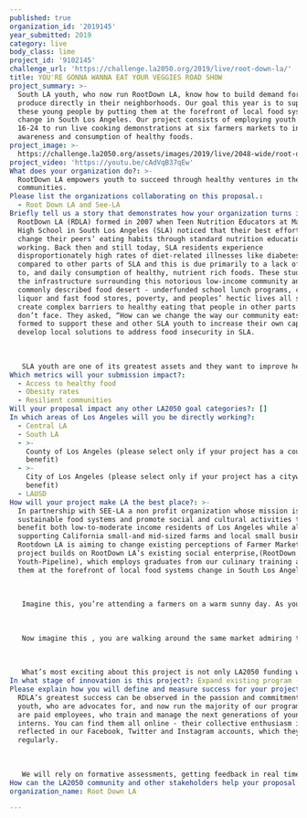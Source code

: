 ```yaml
---
published: true
organization_id: '2019145'
year_submitted: 2019
category: live
body_class: lime
project_id: '9102145'
challenge_url: 'https://challenge.la2050.org/2019/live/root-down-la/'
title: YOU'RE GONNA WANNA EAT YOUR VEGGIES ROAD SHOW
project_summary: >-
  South LA youth, who now run RootDown LA, know how to build demand for fresh
  produce directly in their neighborhoods. Our goal this year is to support
  these young people by putting them at the forefront of local food systems
  change in South Los Angeles. Our project consists of employing youth ages
  16-24 to run live cooking demonstrations at six farmers markets to increase
  awareness and consumption of healthy foods.
project_image: >-
  https://challenge.la2050.org/assets/images/2019/live/2048-wide/root-down-la.jpg
project_video: 'https://youtu.be/cAdVqB37qEw'
What does your organization do?: >-
  RootDown LA empowers youth to succeed through healthy ventures in their
  communities.
Please list the organizations collaborating on this proposal.:
  - Root Down LA and See-LA
Briefly tell us a story that demonstrates how your organization turns inspiration into impact.: >-
  RootDown LA (RDLA) formed in 2007 when Teen Nutrition Educators at Manual Arts
  High School in South Los Angeles (SLA) noticed that their best efforts to
  change their peers’ eating habits through standard nutrition education weren’t
  working. Back then and still today, SLA residents experience
  disproportionately high rates of diet-related illnesses like diabetes,
  compared to other parts of SLA and this is due primarily to a lack of access
  to, and daily consumption of healthy, nutrient rich foods. These students saw
  the infrastructure surrounding this notorious low-income community and
  commonly described food desert - underfunded school lunch programs, copious
  liquor and fast food stores, poverty, and peoples’ hectic lives all still
  create complex barriers to healthy eating that people in other parts of LA
  don’t face. They asked, “How can we change the way our community eats?” RDLA
  formed to support these and other SLA youth to increase their own capacity to
  develop local solutions to address food insecurity in SLA.
   
   
   
   SLA youth are one of its greatest assets and they want to improve health and wealth outcomes in their community. Many continue working with RDLA in unpaid capacities for as long as they can, but as they near graduation and begin to attend local colleges they need jobs to support themselves and their families. To that end, RDLA has sought to create paid positions for SLA youth, not just as interns in our educational programs, but also as staff members. Today, RDLA staff members are primarily young people from South LA who have come through RDLA’s programs. In the past 10 years, SLA youth and other residents and community partners have been part of all project formation - from formal evaluation focus groups, to project brain-storming, to casual planning conversations in RDLA gardens.
Which metrics will your submission impact?:
  - Access to healthy food
  - Obesity rates
  - Resilient communities
Will your proposal impact any other LA2050 goal categories?: []
In which areas of Los Angeles will you be directly working?:
  - Central LA
  - South LA
  - >-
    County of Los Angeles (please select only if your project has a countywide
    benefit)
  - >-
    City of Los Angeles (please select only if your project has a citywide
    benefit)
  - LAUSD
How will your project make LA the best place?: >-
  In partnership with SEE-LA a non profit organization whose mission is to build
  sustainable food systems and promote social and cultural activities that
  benefit both low-to-moderate income residents of Los Angeles while also
  supporting California small-and mid-sized farms and local small business -
  Rootdown LA is aiming to change existing perceptions of Farmer Markets. This
  project builds on RootDown LA’s existing social enterprise,(RootDown LA’s
  Youth-Pipeline), which employs graduates from our culinary training and puts
  them at the forefront of local food systems change in South Los Angeles.
   
   
   
   Imagine this, you’re attending a farmers on a warm sunny day. As you walk around you are greeted by friendly vendors. You begin to notice beautiful produce on display , vibrant colors, familiar and unfamiliar items, but most importantly you begin to notice produce prices discouraging you from buying anything from the market that day. This is the story many of us face while attending local farmers markets.
   
   
   
   Now imagine this , you are walking around the same market admiring the same things but right before you observe prices you are approached by one of RootDown LA’s youths who is inviting you over to a booth for a free youth-led live-cooking demonstration. This demo is featuring a healthy meal made with produce you can find at the market. You are not only observing youth trainees cook like pros and obtaining a free food sample, you are receiving free recipe cards, learning about zero waste concepts,health benefits,cooking tips and techniques, and learning about the benefits of spending your dollars locally all aimed to increase points and awareness to access points for healthy food.
   
   
   
   What’s most exciting about this project is not only LA2050 funding will allow us to increase youth employment starting in South Los Angeles , but will give young people an opportunity to get to know more precisely, their peers’, parents’ and neighbors’ complex barriers to healthy eating, so they could better address and dismantle those barriers SLA youth are one of its greatest assets and they want to improve health and wealth outcomes in their community. Many continue working with RDLA in unpaid capacities for as long as they can, but as they near graduation and begin to attend local colleges they need jobs to support themselves and their families. To that end, RDLA has sought to create paid positions for SLA youth, not just as interns in our educational programs, but also as staff members. Today, RDLA staff members are primarily young people from South LA who have come through RDLA’s programs. In the past 10 years, SLA youth and other residents and community partners have been part of all project formation - from formal evaluation focus groups, to project brain-storming, to casual planning conversations in RDLA gardens.
In what stage of innovation is this project?: Expand existing program (expanding and continuing ongoing successful projects)
Please explain how you will define and measure success for your project.: >-
  RDLA’s greatest success can be observed in the passion and commitment from our
  youth, who are advocates for, and now run the majority of our programs; eleven
  are paid employees, who train and manage the next generations of younger youth
  interns. You can find them all online - their collective enthusiasm is
  reflected in our Facebook, Twitter and Instagram accounts, which they post in,
  regularly.
   
   
   
   We will rely on formative assessments, getting feedback in real time and redirecting when necessary. Summative assessments will use both quantitative and qualitative measurements - such as the increase in knowledge and confidence of trainees, increased access to healthy food, and the number of graduates who secure employment. We measure progress of the organization in terms of the depth of our partnerships in the community, and our relevance where we work, as is expressed by constant demand for us to increase our programming.
How can the LA2050 community and other stakeholders help your proposal succeed?: []
organization_name: Root Down LA

---
```

